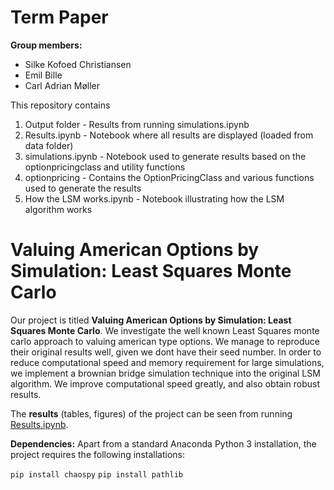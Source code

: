 # Term Paper

**Group members:**
- Silke Kofoed Christiansen
- Emil Bille
- Carl Adrian Møller

This repository contains  
1. Output folder - Results from running simulations.ipynb
2. Results.ipynb - Notebook where all results are displayed (loaded from data folder)
3. simulations.ipynb - Notebook used to generate results based on the optionpricingclass and utility functions
4. optionpricing - Contains the OptionPricingClass and various functions used to generate the results
5. How the LSM works.ipynb - Notebook illustrating how the LSM algorithm works

# Valuing American Options by Simulation: Least Squares Monte Carlo

Our project is titled **Valuing American Options by Simulation: Least Squares Monte Carlo**. We investigate the well known Least Squares monte carlo approach to valuing american type options. We manage to reproduce their original results well, given we dont have their seed number. In order to reduce computational speed and memory requirement for large simulations, we implement a brownian bridge simulation technique into the original LSM algorithm. We improve computational speed greatly, and also obtain robust results.

The **results** (tables, figures) of the project can be seen from running [Results.ipynb](Results.ipynb).

**Dependencies:** Apart from a standard Anaconda Python 3 installation, the project requires the following installations:

``pip install chaospy``
``pip install pathlib``
